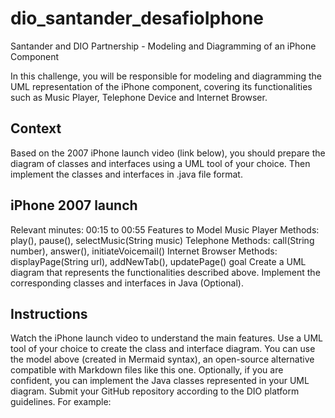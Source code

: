 # dio_santander_desafioIphone
Santander and DIO Partnership - Modeling and Diagramming of an iPhone Component

In this challenge, you will be responsible for modeling and diagramming the UML representation of the iPhone component, covering its functionalities such as Music Player, Telephone Device and Internet Browser.

## Context
Based on the 2007 iPhone launch video (link below), you should prepare the diagram of classes and interfaces using a UML tool of your choice. Then implement the classes and interfaces in .java file format.

## iPhone 2007 launch

Relevant minutes: 00:15 to 00:55
Features to Model Music Player
Methods: play(), pause(), selectMusic(String music)
Telephone
Methods: call(String number), answer(), initiateVoicemail()
Internet Browser
Methods: displayPage(String url), addNewTab(), updatePage()
goal
Create a UML diagram that represents the functionalities described above.
Implement the corresponding classes and interfaces in Java (Optional).

## Instructions
Watch the iPhone launch video to understand the main features.
Use a UML tool of your choice to create the class and interface diagram. You can use the model above (created in Mermaid syntax), an open-source alternative compatible with Markdown files like this one.
Optionally, if you are confident, you can implement the Java classes represented in your UML diagram.
Submit your GitHub repository according to the DIO platform guidelines. For example:

